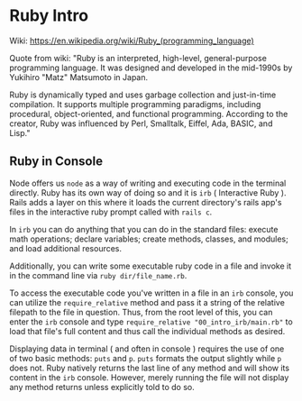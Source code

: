 # Ruby Intro
Wiki: https://en.wikipedia.org/wiki/Ruby_(programming_language)

Quote from wiki:
"Ruby is an interpreted, high-level, general-purpose programming language. It was designed and developed in the mid-1990s by Yukihiro "Matz" Matsumoto in Japan.

Ruby is dynamically typed and uses garbage collection and just-in-time compilation. It supports multiple programming paradigms, including procedural, object-oriented, and functional programming. According to the creator, Ruby was influenced by Perl, Smalltalk, Eiffel, Ada, BASIC, and Lisp."

## Ruby in Console

Node offers us `node` as a way of writing and executing code in the terminal directly. Ruby has its own way of doing so and it is `irb` ( Interactive Ruby ). Rails adds a layer on this where it loads the current directory's rails app's files in the interactive ruby prompt called with `rails c`.

In `irb` you can do anything that you can do in the standard files: execute math operations; declare variables; create methods, classes, and modules; and load additional resources.

Additionally, you can write some executable ruby code in a file and invoke it in the command line via `ruby dir/file_name.rb`.

To access the executable code you've written in a file in an `irb` console, you can utilize the `require_relative` method and pass it a string of the relative filepath to the file in question. Thus, from the root level of this, you can enter the `irb` console and type `require_relative "00_intro_irb/main.rb"` to load that file's full content and thus call the individual methods as desired.

Displaying data in terminal ( and often in console ) requires the use of one of two basic methods: `puts` and `p`. `puts` formats the output slightly while `p` does not. Ruby natively returns the last line of any method and will show its content in the `irb` console. However, merely running the file will not display any method returns unless explicitly told to do so.
